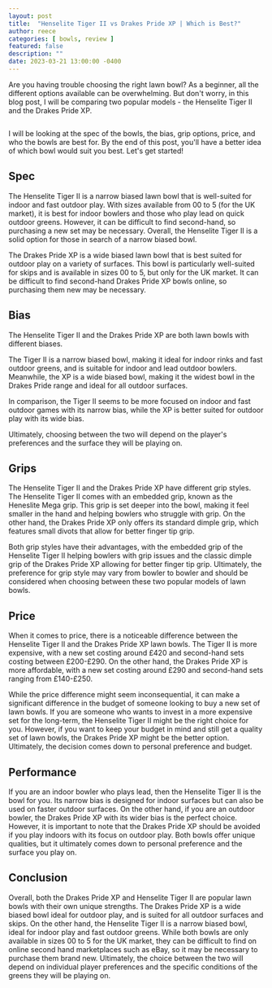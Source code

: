 ```yaml
---
layout: post
title:  "Henselite Tiger II vs Drakes Pride XP | Which is Best?"
author: reece
categories: [ bowls, review ]
featured: false
description: ""
date: 2023-03-21 13:00:00 -0400
---
```

    

<!-- wp:paragraph -->
<p xmlns="http://www.w3.org/1999/xhtml">Are you having trouble choosing the right lawn bowl? As a beginner, all the different options available can be overwhelming. But don't worry, in this blog post, I will be comparing two popular models - the Henselite Tiger II and the Drakes Pride XP. </p>
<!-- /wp:paragraph -->

<!-- wp:image {"id":1958,"sizeSlug":"large","linkDestination":"none"} -->
<figure class="wp-block-image size-large"><img src="/img/posts/henselite-tiger-ii-vs-drakes-pride-xp-1024x576.jpg" alt="" class="wp-image-1958"/></figure>
<!-- /wp:image -->

<!-- wp:paragraph -->
<p>I will be looking at the spec of the bowls, the bias, grip options, price, and who the bowls are best for. By the end of this post, you'll have a better idea of which bowl would suit you best. Let's get started!</p>
<!-- /wp:paragraph -->

<!-- wp:heading -->
<h2>Spec</h2>
<!-- /wp:heading -->

<!-- wp:block {"ref":2728} /-->

<!-- wp:paragraph -->
<p>The Henselite Tiger II is a narrow biased lawn bowl that is well-suited for indoor and fast outdoor play. With sizes available from 00 to 5 (for the UK market), it is best for indoor bowlers and those who play lead on quick outdoor greens. However, it can be difficult to find second-hand, so purchasing a new set may be necessary. Overall, the Henselite Tiger II is a solid option for those in search of a narrow biased bowl.</p>
<!-- /wp:paragraph -->

<!-- wp:block {"ref":2697} /-->

<!-- wp:paragraph -->
<p>The Drakes Pride XP is a wide biased lawn bowl that is best suited for outdoor play on a variety of surfaces. This bowl is particularly well-suited for skips and is available in sizes 00 to 5, but only for the UK market. It can be difficult to find second-hand Drakes Pride XP bowls online, so purchasing them new may be necessary.</p>
<!-- /wp:paragraph -->

<!-- wp:heading -->
<h2>Bias</h2>
<!-- /wp:heading -->

<!-- wp:paragraph -->
<p>The Henselite Tiger II and the Drakes Pride XP are both lawn bowls with different biases. </p>
<!-- /wp:paragraph -->

<!-- wp:block {"ref":2831} /-->

<!-- wp:paragraph -->
<p>The Tiger II is a narrow biased bowl, making it ideal for indoor rinks and fast outdoor greens, and is suitable for indoor and lead outdoor bowlers. Meanwhile, the XP is a wide biased bowl, making it the widest bowl in the Drakes Pride range and ideal for all outdoor surfaces.</p>
<!-- /wp:paragraph -->

<!-- wp:paragraph -->
<p>In comparison, the Tiger II seems to be more focused on indoor and fast outdoor games with its narrow bias, while the XP is better suited for outdoor play with its wide bias. </p>
<!-- /wp:paragraph -->

<!-- wp:block {"ref":2801} /-->

<!-- wp:paragraph -->
<p>Ultimately, choosing between the two will depend on the player's preferences and the surface they will be playing on.</p>
<!-- /wp:paragraph -->

<!-- wp:heading -->
<h2>Grips</h2>
<!-- /wp:heading -->

<!-- wp:paragraph -->
<p>The Henselite Tiger II and the Drakes Pride XP have different grip styles. The Henselite Tiger II comes with an embedded grip, known as the Heneslite Mega grip. This grip is set deeper into the bowl, making it feel smaller in the hand and helping bowlers who struggle with grip. On the other hand, the Drakes Pride XP only offers its standard dimple grip, which features small divots that allow for better finger tip grip.</p>
<!-- /wp:paragraph -->

<!-- wp:paragraph -->
<p>Both grip styles have their advantages, with the embedded grip of the Henselite Tiger II helping bowlers with grip issues and the classic dimple grip of the Drakes Pride XP allowing for better finger tip grip. Ultimately, the preference for grip style may vary from bowler to bowler and should be considered when choosing between these two popular models of lawn bowls.</p>
<!-- /wp:paragraph -->

<!-- wp:heading -->
<h2>Price</h2>
<!-- /wp:heading -->

<!-- wp:paragraph -->
<p>When it comes to price, there is a noticeable difference between the Henselite Tiger II and the Drakes Pride XP lawn bowls. The Tiger II is more expensive, with a new set costing around £420 and second-hand sets costing between £200-£290. On the other hand, the Drakes Pride XP is more affordable, with a new set costing around £290 and second-hand sets ranging from £140-£250.</p>
<!-- /wp:paragraph -->

<!-- wp:paragraph -->
<p>While the price difference might seem inconsequential, it can make a significant difference in the budget of someone looking to buy a new set of lawn bowls. If you are someone who wants to invest in a more expensive set for the long-term, the Henselite Tiger II might be the right choice for you. However, if you want to keep your budget in mind and still get a quality set of lawn bowls, the Drakes Pride XP might be the better option. Ultimately, the decision comes down to personal preference and budget.</p>
<!-- /wp:paragraph -->

<!-- wp:heading -->
<h2>Performance</h2>
<!-- /wp:heading -->

<!-- wp:paragraph -->
<p>If you are an indoor bowler who plays lead, then the Henselite Tiger II is the bowl for you. Its narrow bias is designed for indoor surfaces but can also be used on faster outdoor surfaces. On the other hand, if you are an outdoor bowler, the Drakes Pride XP with its wider bias is the perfect choice. However, it is important to note that the Drakes Pride XP should be avoided if you play indoors with its focus on outdoor play. Both bowls offer unique qualities, but it ultimately comes down to personal preference and the surface you play on.</p>
<!-- /wp:paragraph -->

<!-- wp:heading -->
<h2>Conclusion</h2>
<!-- /wp:heading -->

<!-- wp:paragraph -->
<p>Overall, both the Drakes Pride XP and Henselite Tiger II are popular lawn bowls with their own unique strengths. The Drakes Pride XP is a wide biased bowl ideal for outdoor play, and is suited for all outdoor surfaces and skips. On the other hand, the Henselite Tiger II is a narrow biased bowl, ideal for indoor play and fast outdoor greens. While both bowls are only available in sizes 00 to 5 for the UK market, they can be difficult to find on online second hand marketplaces such as eBay, so it may be necessary to purchase them brand new. Ultimately, the choice between the two will depend on individual player preferences and the specific conditions of the greens they will be playing on.</p>
<!-- /wp:paragraph -->
    